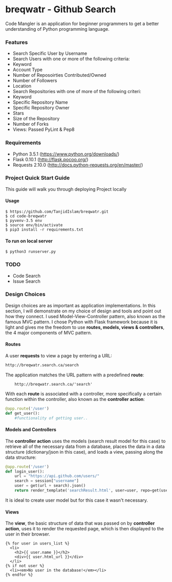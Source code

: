 # breqwatr - Github Search
Code Mangler is an application for beginner programmers to get a better understanding of Python programming language. 


### Features
- Search Specific User by Username
- Search Users with one or more of the following criteria:
-   Keyword
-   Account Type
-   Number of Reposoirties Contributed/Owned
-   Number of Followers
-   Location
- Search Repositories with one of more of the following criteri:
-   Keyword
-   Specific Repository Name
-   Specific Repository Owner
-   Stars
-   Size of the Repository
-   Number of Forks
- Views: Passed PyLint & Pep8

### Requirements
- Python 3.5.1 (https://www.python.org/downloads/)
- Flask 0.10.1 (http://flask.pocoo.org/)
- Requests 2.10.0 (http://docs.python-requests.org/en/master/)


### Project Quick Start Guide

This guide will walk you through deploying Project locally

#### Usage

```console
$ https://github.com/TanjidIslam/breqwatr.git
$ cd code-breqwatr
$ pyvenv-3.5 env
$ source env/bin/activate
$ pip3 install -r requirements.txt
```

#### To run on local server
```console
$ python3 runserver.py
```

### TODO
- Code Search
- Issue Search


### Design Choices
Design choices are as important as application implementations. In this section, I will demonstrate on my choice of design and tools and point out how they connect.
I used Model-View-Controller pattern, also known as the famous MVC pattern. I chose Python with Flask framework because it is light and gives me the freedom to use <b>routes, models, views & controllers</b>, the 4 major components of MVC pattern.

#### Routes
A user <b>requests</b> to view a page by entering a URL:
```HTML
http://breqwatr.search.ca/search
```

The application matches the URL pattern with a predefined <b>route</b>:
```
    http://breqwatr.search.ca/'search'
```

With each <b>route</b> is associated with a controller, more specifically a certain function within the controller, also known as the <b>controller action</b>:
```python
@app.route('/user')
def get_user():
    #functionality of getting user..
```

#### Models and Controllers
The <b>controller action</b> uses the models (search result model for this case) to retrieve all of the necessary data from a database, places the data in a data structure (dictionary/json in this case), and loads a view, passing along the data structure:
```python
@app.route('/user')
def login_user():
    url = "https://api.github.com/users/"
    search = session["username"]
    user = get(url + search).json()
    return render_template('searchResult.html', user=user, repo=get(user["repos_url"]).json())
```
It is ideal to create user model but for this case it wasn't necessary.

#### Views
The <b>view</b>, the basic structure of data that was passed on by <b>controller action</b>, uses it to render the requested page, which is then displayed to the user in their browser.
```jinja2
{% for user in users_list %}
  <li>
    <h2>{{ user.name }}</h2>
    <div>{{ user.html_url }}</div>
  </li>
{% if not user %}
  <li><em>No user in the database!</em></li>
{% endfor %}
```
